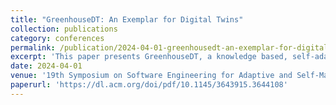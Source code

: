 ```yaml
---
title: "GreenhouseDT: An Exemplar for Digital Twins"
collection: publications
category: conferences
permalink: /publication/2024-04-01-greenhousedt-an-exemplar-for-digital-twins
excerpt: 'This paper presents GreenhouseDT, a knowledge based, self-adaptive digital twin architecture for smart greenhouses.'
date: 2024-04-01
venue: '19th Symposium on Software Engineering for Adaptive and Self-Managing Systems (SEAMS 2024)'
paperurl: 'https://dl.acm.org/doi/pdf/10.1145/3643915.3644108'
---
```


<!-- The contents above will be part of a list of publications, if the user clicks the link for the publication than the contents of section will be rendered as a full page, allowing you to provide more information about the paper for the reader. When publications are displayed as a single page, the contents of the above "citation" field will automatically be included below this section in a smaller font. -->